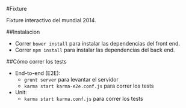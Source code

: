 #Fixture

Fixture interactivo del mundial 2014.

##Instalacion

* Correr <code>bower install</code> para instalar las dependencias del front end.
* Correr <code>npm install</code> para instalar las dependencias del back end.

##Cómo correr los tests
* End-to-end (E2E):
    * <code>grunt server</code> para levantar el servidor
    * <code>karma start karma-e2e.conf.js</code> para correr los tests
* Unit:
    * <code>karma start karma.conf.js</code> para correr los tests
